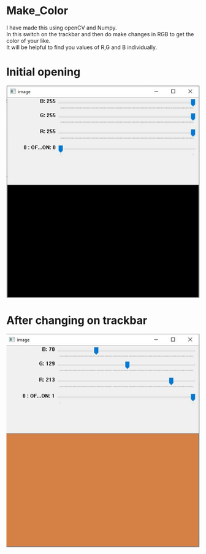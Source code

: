 # Make_Color

I have made this using openCV and Numpy.
<br/>In this switch on the trackbar and then do make changes in RGB to get the color of your like.
<br/>It will be helpful to find you values of R,G and B individually.

# Initial opening
![alt text](https://github.com/snehpanchal655/Color_Maker/blob/master/1.JPG)

# After changing on trackbar
![alt text](https://github.com/snehpanchal655/Color_Maker/blob/master/2.JPG)
